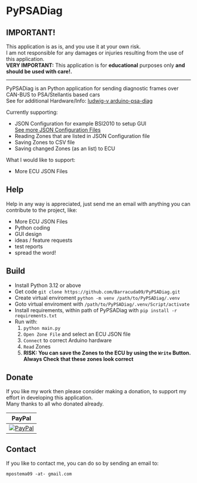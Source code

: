 # PyPSADiag

**IMPORTANT!**
-------
This application is as is, and you use it at your own risk.<br/>
I am not responsible for any damages or injuries resulting from the use of this application.<br/>
**VERY IMPORTANT:** This application is for **educational** purposes only **and should be used with care!.**

-------

PyPSADiag is an Python application for sending diagnostic frames over CAN-BUS to PSA/Stellantis based cars <br/>
See for additional Hardware/Info: [ludwig-v arduino-psa-diag](https://github.com/ludwig-v/arduino-psa-diag)

Currently supporting:

- JSON Configuration for example BSI2010 to setup GUI<br/>[See more JSON Configuration Files](https://github.com/Barracuda09/PyPSADiag/tree/main/json)
- Reading Zones that are listed in JSON Configuration file
- Saving Zones to CSV file
- Saving changed Zones (as an list) to ECU

What I would like to support:
- More ECU JSON Files

Help
-------
Help in any way is appreciated, just send me an email with anything you can
contribute to the project, like:
- More ECU JSON Files
- Python coding
- GUI design
- ideas / feature requests
- test reports
- spread the word!

Build
-----
- Install Python 3.12 or above
- Get code `git clone https://github.com/Barracuda09/PyPSADiag.git`
- Create virtual enviroment `python -m venv /path/to/PyPSADiag/.venv`
- Goto virtual enviroment with `/path/to/PyPSADiag/.venv/Script/activate`
- Install requirements, within path of PyPSADiag with `pip install -r requirements.txt`
- Run with:
	1. `python main.py`
	2. `Open Zone File` and select an ECU JSON file
	3. `Connect` to correct Arduino hardware
	4. `Read` Zones
	5. <b> **RISK:** You can save the Zones to the ECU by using the `Write` Button.<br/> **Always Check that these zones look correct** </b>

Donate
------

If you like my work then please consider making a donation, to support my effort in
developing this application.<br>
Many thanks to all who donated already.<br>

| PayPal |
|-------|
|  [![PayPal](https://img.shields.io/badge/donate-PayPal-blue.svg)](https://www.paypal.com/cgi-bin/webscr?cmd=_donations&business=H9AX9N7HWSWXE&item_name=PSADiag&item_number=PSADiag&currency_code=EUR&bn=PP%2dDonationsBF%3abtn_donateCC_LG%2egif%3aNonHosted) |

Contact
-------
If you like to contact me, you can do so by sending an email to:

    mpostema09 -at- gmail.com

